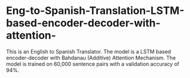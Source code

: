 # Eng-to-Spanish-Translation-LSTM-based-encoder-decoder-with-attention-
This is an English to Spanish Translator. The model is a LSTM based encoder-decoder with Bahdanau (Additive) Attention Mechanism. The model is trained on 60,000 sentence pairs with  a validation accuracy of 94%.
